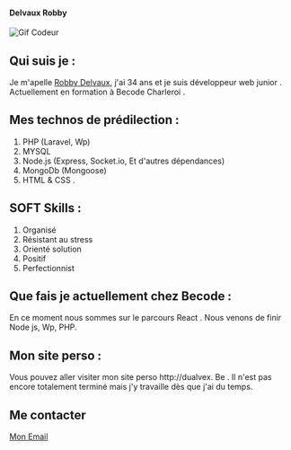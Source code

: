 #### Delvaux Robby

![Gif Codeur]("./assets/gif.gif")

## Qui suis je :

Je m'apelle [Robby Delvaux](https://www.linkedin.com/in/robby-delvaux/), j'ai 34 ans et je suis développeur web junior .
Actuellement en formation à Becode Charleroi .

## Mes technos de prédilection :

1. PHP (Laravel, Wp)
2. MYSQL
3. Node.js (Express, Socket.io, Et d'autres dépendances)
4. MongoDb (Mongoose)
5. HTML & CSS .

## SOFT Skills :

1. Organisé
2. Résistant au stress
3. Orienté solution
4. Positif
5. Perfectionnist

## Que fais je actuellement chez Becode :

En ce moment nous sommes sur le parcours React .
Nous venons de finir Node js, Wp, PHP.

## Mon site perso :

Vous pouvez aller visiter mon site perso http://dualvex. Be .
Il n'est pas encore totalement terminé mais j'y travaille dès que j'ai du temps.

## Me contacter

[Mon Email](mailto:delvaux.robby@protonmail.com)








